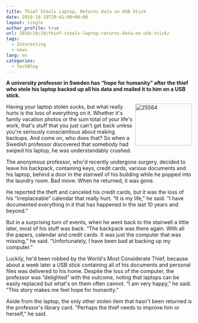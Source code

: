 ```yaml
---
title: Thief Steals Laptop, Returns Data on USB Stick
date: 2010-10-19T20:41:00+00:00
layout: single
author_profile: true
url: 2010/10/19/thief-steals-laptop-returns-data-on-usb-stick/
tags:
  - Interesting
  - news
lang: en
categories: 
  - TechBlog
---
```

**A university professor in Sweden has “hope for humanity” after the thief who stole his laptop backed up all his data and mailed it to him on a USB stick.**

[<img title="25564" border="0" alt="25564" align="right" src="http://lh5.ggpht.com/_vaUVXcmC3OI/TL37W5qYlpI/AAAAAAAACxU/F02AnkPKKOk/25564_thumb%5B2%5D.jpg?imgmax=800" width="154" height="114" />](http://lh4.ggpht.com/_vaUVXcmC3OI/TL37Ubul27I/AAAAAAAACxQ/xGEyLohnWjg/s1600-h/25564%5B4%5D.jpg)Having your laptop stolen sucks, but what really hurts is the loss of everything on it. Whether it's family vacation photos or the sum total of your life's work, that's stuff that you just can't get back unless you're seriously conscientious about making backups. And come on, who does that? So when a Swedish professor discovered that somebody had swiped his laptop, he was understandably crushed.

The anonymous professor, who'd recently undergone surgery, decided to leave his backpack, containing keys, credit cards, various documents and his laptop, behind a door in the stairwell of his building while he popped into the laundry room. Bad move: When he returned, it was gone.

He reported the theft and canceled his credit cards, but it was the loss of his “irreplaceable” calendar that really hurt. “It is my life,” he said. “I have documented everything in it that has happened in the last 10 years and beyond.”

But in a surprising turn of events, when he went back to the stairwell a little later, most of his stuff was back. “The backpack was there again. With all the papers, calendar and credit cards. It was just the computer that was missing,” he said. “Unfortunately, I have been bad at backing up my computer.”

Luckily, he'd been robbed by the World's Most Considerate Thief, because about a week later a USB stick containing all of his documents and personal files was delivered to his home. Despite the loss of the computer, the professor was “delighted” with the outcome, noting that laptops can be easily replaced but what's on them often cannot. “I am very happy,” he said. “This story makes me feel hope for humanity.”

Aside from the laptop, the only other stolen item that hasn't been returned is the professor's library card. “Perhaps the thief needs to improve him or herself,” he said.